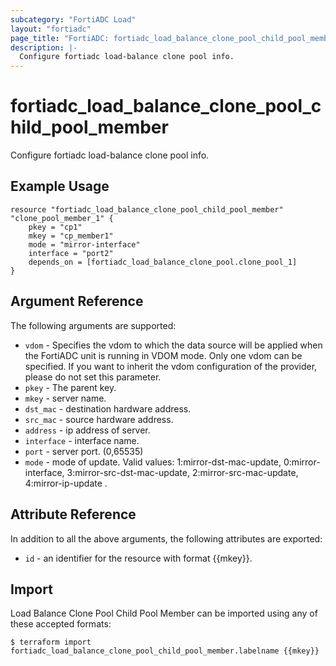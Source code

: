 ```yaml
---
subcategory: "FortiADC Load"
layout: "fortiadc"
page_title: "FortiADC: fortiadc_load_balance_clone_pool_child_pool_member"
description: |-
  Configure fortiadc load-balance clone pool info.
---
```


# fortiadc_load_balance_clone_pool_child_pool_member
Configure fortiadc load-balance clone pool info.

## Example Usage
```hcl
resource "fortiadc_load_balance_clone_pool_child_pool_member" "clone_pool_member_1" {
	pkey = "cp1"
	mkey = "cp_member1"
	mode = "mirror-interface"
	interface = "port2"
	depends_on = [fortiadc_load_balance_clone_pool.clone_pool_1]
}

```

## Argument Reference

The following arguments are supported:

* `vdom` - Specifies the vdom to which the data source will be applied when the FortiADC unit is running in VDOM mode. Only one vdom can be specified. If you want to inherit the vdom configuration of the provider, please do not set this parameter.
* `pkey` - The parent key.
* `mkey` - server name.
* `dst_mac` - destination hardware address. 
* `src_mac` - source hardware address. 
* `address` - ip address of server. 
* `interface` - interface name. 
* `port` - server port. (0,65535)
* `mode` - mode of update. Valid values: 1:mirror-dst-mac-update, 0:mirror-interface, 3:mirror-src-dst-mac-update, 2:mirror-src-mac-update, 4:mirror-ip-update .

## Attribute Reference

In addition to all the above arguments, the following attributes are exported:
* `id` - an identifier for the resource with format {{mkey}}.

## Import
 Load Balance Clone Pool Child Pool Member can be imported using any of these accepted formats:
```
$ terraform import fortiadc_load_balance_clone_pool_child_pool_member.labelname {{mkey}}
```
